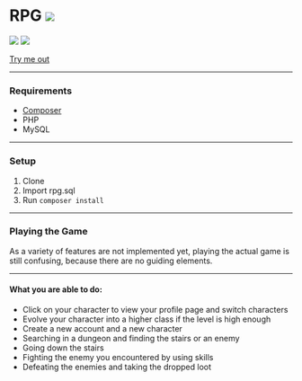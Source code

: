 # RPG ![](http://rpg.somethingcatchy.net/assets/img/icon.png) 
![](https://img.shields.io/endpoint?url=https://www.rpg.somethingcatchy.net/stats/users)
![](https://img.shields.io/endpoint?url=https://www.rpg.somethingcatchy.net/stats/characters)

[Try me out](http://rpg.somethingcatchy.net/)

---

### Requirements
- [Composer](https://getcomposer.org/)
- PHP
- MySQL

---

### Setup
1. Clone
2. Import rpg.sql
3. Run `composer install`

---

### Playing the Game
As a variety of features are not implemented yet,
playing the actual game is still confusing, because there
are no guiding elements.

---

#### What you are able to do:
 - Click on your character to view your profile page and switch characters
 - Evolve your character into a higher class if the level is high enough
 - Create a new account and a new character
 - Searching in a dungeon and finding the stairs or an enemy
 - Going down the stairs
 - Fighting the enemy you encountered by using skills
 - Defeating the enemies and taking the dropped loot
